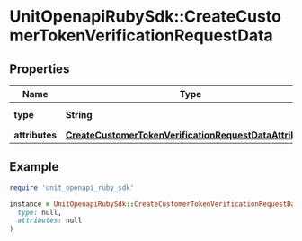 # UnitOpenapiRubySdk::CreateCustomerTokenVerificationRequestData

## Properties

| Name | Type | Description | Notes |
| ---- | ---- | ----------- | ----- |
| **type** | **String** |  | [default to &#39;customerTokenVerification&#39;] |
| **attributes** | [**CreateCustomerTokenVerificationRequestDataAttributes**](CreateCustomerTokenVerificationRequestDataAttributes.md) |  |  |

## Example

```ruby
require 'unit_openapi_ruby_sdk'

instance = UnitOpenapiRubySdk::CreateCustomerTokenVerificationRequestData.new(
  type: null,
  attributes: null
)
```

